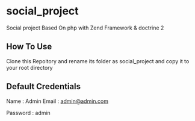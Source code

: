 # social_project
Social project Based On php with Zend Framework & doctrine 2

## How To Use
Clone this Repoitory and rename its folder as social_project and copy it to your root directory


## Default Credentials

Name : Admin
Email : admin@admin.com

Password : admin

